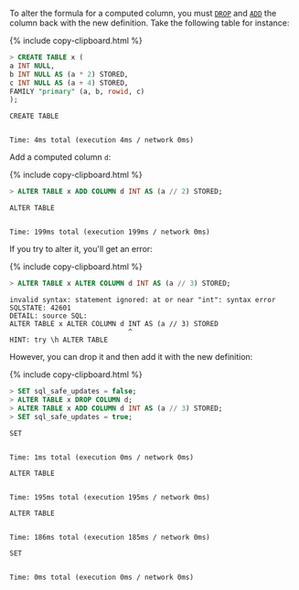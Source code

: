 To alter the formula for a computed column, you must [`DROP`](drop-column.html) and [`ADD`](add-column.html) the column back with the new definition. Take the following table for instance:

{% include copy-clipboard.html %}
~~~sql
> CREATE TABLE x (
a INT NULL,
b INT NULL AS (a * 2) STORED,
c INT NULL AS (a + 4) STORED,
FAMILY "primary" (a, b, rowid, c)
);
~~~
~~~
CREATE TABLE


Time: 4ms total (execution 4ms / network 0ms)
~~~

Add a computed column `d`:

{% include copy-clipboard.html %}
~~~sql
> ALTER TABLE x ADD COLUMN d INT AS (a // 2) STORED;
~~~
~~~
ALTER TABLE


Time: 199ms total (execution 199ms / network 0ms)
~~~

If you try to alter it, you'll get an error:

{% include copy-clipboard.html %}
~~~sql
> ALTER TABLE x ALTER COLUMN d INT AS (a // 3) STORED;
~~~
~~~
invalid syntax: statement ignored: at or near "int": syntax error
SQLSTATE: 42601
DETAIL: source SQL:
ALTER TABLE x ALTER COLUMN d INT AS (a // 3) STORED
                             ^
HINT: try \h ALTER TABLE
~~~

However, you can drop it and then add it with the new definition:

{% include copy-clipboard.html %}
~~~sql
> SET sql_safe_updates = false;
> ALTER TABLE x DROP COLUMN d;
> ALTER TABLE x ADD COLUMN d INT AS (a // 3) STORED;
> SET sql_safe_updates = true;
~~~
~~~
SET


Time: 1ms total (execution 0ms / network 0ms)

ALTER TABLE


Time: 195ms total (execution 195ms / network 0ms)

ALTER TABLE


Time: 186ms total (execution 185ms / network 0ms)

SET


Time: 0ms total (execution 0ms / network 0ms)
~~~
